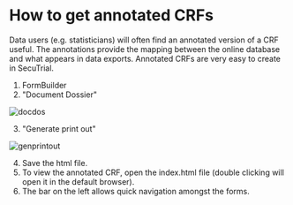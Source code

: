 # How to get annotated CRFs

Data users (e.g. statisticians) will often find an annotated version of a CRF useful. The annotations provide the mapping between the online database and what appears in data exports. Annotated CRFs are very easy to create in SecuTrial.

1. FormBuilder
2. "Document Dossier"

![docdos](https://github.com/SwissClinicalTrialOrganisation/DM_secuTrial_recipes/blob/master/annotated_crfs/fig/docdos0.png "docdos")

3. "Generate print out"

![genprintout](https://github.com/SwissClinicalTrialOrganisation/DM_secuTrial_recipes/blob/master/annotated_crfs/fig/docdos.png "genprintout")

4. Save the html file.
5. To view the annotated CRF, open the index.html file (double clicking will open it in the default browser).
6. The bar on the left allows quick navigation amongst the forms.


